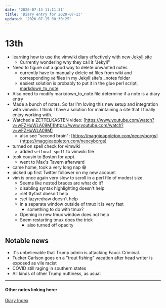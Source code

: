 ```yaml
---
date: '2020-07-14 11:11:31'
title: 'Diary entry for 2020-07-13'
updated: '2020-07-15 00:30:25'
---
```

# 13th
* learning how to use the vimwiki diary effectively with new [Jekyll site](/Jekyll-site)
  * Currently wondering why they call it "Jekyll"
* Need to figure out a good way to delete unwanted notes
  * currently have to manually delete `md` files from wiki and corresponding
    `md`
    files in my Jekyll site's _notes folder
  * easiest solution is probably to put it in the glue perl script,
    [markdown_to_note](/markdown_to_note)
* Also need to modify markdown_to_note file determine if a note is a diary entry
* Made a bunch of notes. So far I'm loving this new setup and integration with
  vimwiki. I think I have a solution for maintaining a site that I finally enjoy
  working with.
* Watched a ZETTELKASTEN video:
  [https://www.youtube.com/watch?v=wFZHuWLA09M](https://www.youtube.com/watch?v=wFZHuWLA09M)
  * also see "second brain":
    [https://maggieappleton.com/neocyborgs](https://maggieappleton.com/neocyborgs)
* turned on spell check for vimwiki
  * added `setlocal spell` to vimwiki file
* took cousin to Boston for appt.
  * went to Max's Tavern afterward
* came home, took a very long nap 😁
* picked up first Twitter follower on my new account
* vim is once again very slow to scroll in a perl file of modest size.
  * Seems like nested braces are what do it?
  * disabling syntax highlighting doesn't help
  * :set ttyfast doesn't help
  * :set lazyredraw doesn't help
  * in a separate window outside of tmux it is very fast
    * something to do with tmux?
  * Opening in new tmux window does not help
  * Seem restarting tmux does the trick
    * also turned off opacity

## Notable news
* It's unbelievable that Trump admin is attacking Fauci. Criminal.
* Tucker Carlson goes on a "trout fishing" vacation after head writer is exposed
  as vile racist
* COVID still raging in southern states
* All kinds of other Trump nuttiness, as usual

---
#### Other notes linking here:

[Diary Index](/diary)

